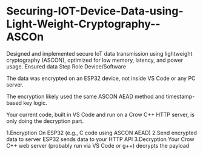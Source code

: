 # Securing-IOT-Device-Data-using-Light-Weight-Cryptography--ASCOn
Designed and implemented secure IoT data transmission using lightweight cryptography (ASCON), optimized for low memory, latency, and power usage. Ensured data 
Step	Role	Device/Software


The data was encrypted on an ESP32 device, not inside VS Code or any PC server.

The encryption likely used the same ASCON AEAD method and timestamp-based key logic.

Your current code, built in VS Code and run on a Crow C++ HTTP server, is only doing the decryption part.


1.Encryption	On ESP32 (e.g., C code using ASCON AEAD)
2.Send encrypted data to server	ESP32 sends data to your HTTP API
3.Decryption	Your Crow C++ web server (probably run via VS Code or g++) decrypts the payload
